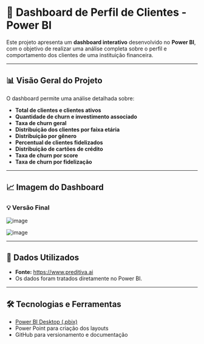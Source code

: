 # 👥 Dashboard de Perfil de Clientes - Power BI

Este projeto apresenta um **dashboard interativo** desenvolvido no **Power BI**, com o objetivo de realizar uma análise completa sobre o perfil e comportamento dos clientes de uma instituição financeira.

---

## 📊 Visão Geral do Projeto

O dashboard permite uma análise detalhada sobre:

- **Total de clientes e clientes ativos**
- **Quantidade de churn e investimento associado**
- **Taxa de churn geral**
- **Distribuição dos clientes por faixa etária**
- **Distribuição por gênero**
- **Percentual de clientes fidelizados**
- **Distribuição de cartões de crédito**
- **Taxa de churn por score**
- **Taxa de churn por fidelização**

---

## 📈 Imagem do Dashboard

### 💡 Versão Final

![image](https://github.com/user-attachments/assets/7c8be62c-0ed4-48cf-88d0-ed6d9bd1acc2)

![image](https://github.com/user-attachments/assets/5389370e-a8e2-433e-9aba-135697bc3ce2)

---

## 🧩 Dados Utilizados

- **Fonte:** https://www.preditiva.ai
- Os dados foram tratados diretamente no Power BI.

---

## 🛠 Tecnologias e Ferramentas

- [Power BI Desktop (.pbix)](https://powerbi.microsoft.com/)
- Power Point para criação dos layouts
- GitHub para versionamento e documentação

